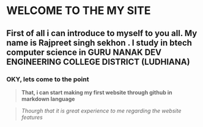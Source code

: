 # **WELCOME TO THE MY SITE**

## First of all i can introduce to myself to you all. My name is Rajpreet singh sekhon . I study in btech computer science in GURU NANAK DEV ENGINEERING COLLEGE  DISTRICT (LUDHIANA) 

### OKY, lets come to the point 

>**That, i can start making my first website through github in markdown language**

>_Thourgh that it is great experience to me regarding the website features_
